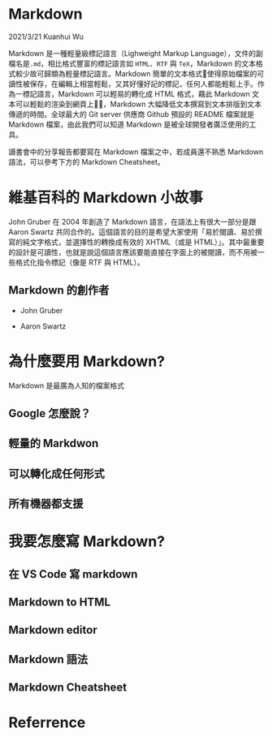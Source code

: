 # Markdown
2021/3/21 Kuanhui Wu  
  
Markdown 是一種輕量級標記語言（Lighweight Markup Language），文件的副檔名是`.md`，相比格式豐富的標記語言如 `HTML`、`RTF` 與 `TeX`，Markdown 的文本格式較少故可歸類為輕量標記語言。Markdown 簡單的文本格式使得原始檔案的可讀性被保存，在編輯上相當輕鬆，又其好懂好記的標記，任何人都能輕鬆上手。作為一標記語言，Markdown 可以輕易的轉化成 HTML 格式，藉此 Markdown 文本可以輕鬆的渲染到網頁上，Markdown 大幅降低文本撰寫到文本排版到文本傳遞的時間。全球最大的 Git server 供應商 Github 預設的 README 檔案就是 Markdown 檔案，由此我們可以知道 Markdown 是被全球開發者廣泛使用的工具。<br/>

讀書會中的分享報告都要寫在 Markdown 檔案之中，若成員還不熟悉 Markdown 語法，可以參考下方的 Markdown Cheatsheet。<br/>

# 維基百科的 Markdown 小故事

John Gruber 在 2004 年創造了 Markdown 語言，在語法上有很大一部分是跟 Aaron Swartz 共同合作的。這個語言的目的是希望大家使用「易於閱讀、易於撰寫的純文字格式，並選擇性的轉換成有效的 XHTML（或是 HTML）」。其中最重要的設計是可讀性，也就是說這個語言應該要能直接在字面上的被閱讀，而不用被一些格式化指令標記（像是 RTF 與 HTML）。

## Markdown 的創作者

* John Gruber

* Aaron Swartz


# 為什麼要用 Markdown?

Markdown 是最廣為人知的檔案格式

## Google 怎麼說？

## 輕量的 Markdwon

## 可以轉化成任何形式

## 所有機器都支援

# 我要怎麼寫 Markdown?

## 在 VS Code 寫 markdown

## Markdown to HTML

## Markdown editor

## Markdown 語法

## Markdown Cheatsheet

# Referrence